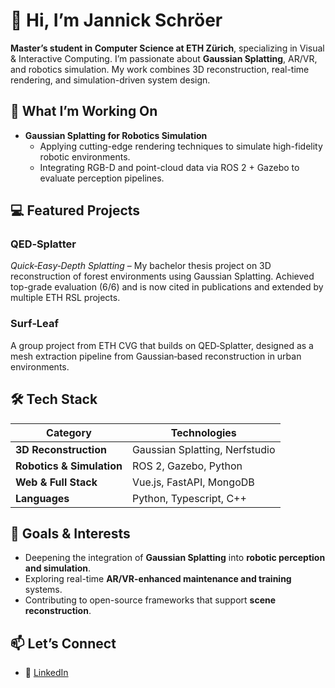 # 👋 Hi, I’m Jannick Schröer

**Master’s student in Computer Science at ETH Zürich**, specializing in Visual & Interactive Computing. I’m passionate about **Gaussian Splatting**, AR/VR, and robotics simulation. My work combines 3D reconstruction, real-time rendering, and simulation-driven system design.

## 🚀 What I’m Working On

- **Gaussian Splatting for Robotics Simulation**
  - Applying cutting-edge rendering techniques to simulate high-fidelity robotic environments.
  - Integrating RGB-D and point-cloud data via ROS 2 + Gazebo to evaluate perception pipelines.

## 💻 Featured Projects

### **QED‑Splatter**  
*Quick‑Easy‑Depth Splatting* – My bachelor thesis project on 3D reconstruction of forest environments using Gaussian Splatting. Achieved top-grade evaluation (6/6) and is now cited in publications and extended by multiple ETH RSL projects.

### **Surf‑Leaf**  
A group project from ETH CVG that builds on QED‑Splatter, designed as a mesh extraction pipeline from Gaussian‑based reconstruction in urban environments.

## 🛠 Tech Stack

| Category                  | Technologies                                 |
|---------------------------|----------------------------------------------|
| **3D Reconstruction**     | Gaussian Splatting, Nerfstudio               |
| **Robotics & Simulation** | ROS 2, Gazebo, Python                        |
| **Web & Full Stack**      | Vue.js, FastAPI, MongoDB                     |
| **Languages**             | Python, Typescript, C++                      |

## 🎯 Goals & Interests

- Deepening the integration of **Gaussian Splatting** into **robotic perception and simulation**.
- Exploring real-time **AR/VR-enhanced maintenance and training** systems.
- Contributing to open-source frameworks that support **scene reconstruction**.

## 📫 Let’s Connect

- 💼 [LinkedIn](https://linkedin.com/in/jannick-schr%C3%B6er)
